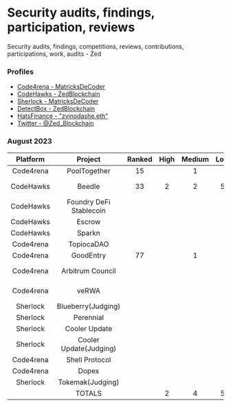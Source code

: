 # Security audits, findings, participation, reviews 
Security audits, findings, competitions, reviews, contributions, participations, work, audits - Zed 

### Profiles 
* <a href="https://code4rena.com/@MatricksDeCoder" target='_blank' >Code4rena - MatricksDeCoder</a>
* <a href="https://www.codehawks.com/profile/clk6kgukh0008ld088n5wns9l" target='_blank' >CodeHawks - ZedBlockchain</a>
* <a href= "https://audits.sherlock.xyz/judging-leaderboard" >Sherlock - MatricksDeCoder</a>
* [DetectBox - ZedBlockchain](https://app.detectbox.io/profile/ZedBlockchain)
* [HatsFinance - "zvinodashe.eth" ](https://app.hats.finance/bug-bounties)
* [Twitter - @Zed_Blockchain](https://twitter.com/Zed_Blockchain)

### August 2023 
 | Platform        | Project                | Ranked | High   | Medium | Low     | Earnings  | Notes                       |
 |  :-----:        | :-----:                |:-----:  |:-----: |:-----: |:-----: | :-----:   | :-----:                     |
 | Code4rena       | PoolTogether           |     15  |        |    1   |        | $476.00   |                             |
 | CodeHawks       | Beedle                 |     33  |   2    |    2   |  5     | $130.69   |    QA+Gas Findings(21)      |
 | CodeHawks       | Foundry DeFi Stablecoin|         |        |        |        |           |                             |
 | CodeHawks       | Escrow                 |         |        |        |        |           |                             |
 | CodeHawks       | Sparkn                 |         |        |        |        |           |                             |
 | Code4rena       | TopiocaDAO             |         |        |        |        |           |                             |
 | Code4rena       | GoodEntry              |    77   |        |    1   |        | $12.88    |                             |
 | Code4rena       | Arbitrum Council       |         |        |        |        |           |      Submitted QA/Gas Only  |
 | Code4rena       | veRWA                  |         |        |        |        |           |      Submitted QA/Gas Only  |
 | Sherlock        | Blueberry(Judging)     |         |        |        |        |           |                Judge        |
 | Sherlock        | Perennial              |         |        |        |        |           |                             |
 | Sherlock        | Cooler Update          |         |        |        |        |           |                             |
 | Sherlock        | Cooler Update(Judging) |         |        |        |        |           |                             |
 | Code4rena       | Shell Protocol         |         |        |        |        |           |                             |
 | Code4rena       | Dopex                  |         |        |        |        |           |                             |
 | Sherlock        | Tokemak(Judging)       |         |        |        |        |           |                             |
 |                 | TOTALS                 |         |  2     |  4     |   5    |     $0     |                             |
